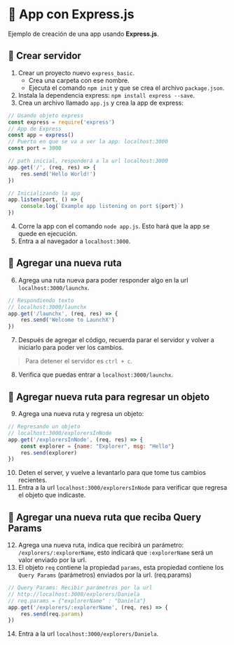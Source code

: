 # 🌟 App con Express.js

Ejemplo de creación de una app usando **Express.js**.

## 🔵 Crear servidor

1. Crear un proyecto nuevo `express_basic`.
    * Crea una carpeta con ese nombre.
    * Ejecuta el comando `npm init` y que se crea el archivo `package.json`.
2. Instala la dependencia express: `npm install express --save`.
3. Crea un archivo llamado `app.js` y crea la app de express:
```js
// Usando objeto express
const express = require('express')
// App de Express
const app = express()
// Puerto en que se va a ver la app: localhost:3000
const port = 3000

// path inicial, responderá a la url localhost:3000
app.get('/', (req, res) => {
    res.send('Hello World!')
})

// Inicializando la app
app.listen(port, () => {
    console.log(`Example app listening on port ${port}`)
})
```
4. Corre la app con el comando `node app.js`. Esto hará que la app se quede en ejecución.
5. Entra a al navegador a `localhost:3000`.

## 🔵 Agregar una nueva ruta

6. Agrega una ruta nueva para poder responder algo en la url `localhost:3000/launchx`.
```js
// Respondiendo texto
// localhost:3000/launchx
app.get('/launchx', (req, res) => {
    res.send('Welcome to LaunchX')
})
```
7. Después de agregar el código, recuerda parar el servidor y volver a iniciarlo para poder ver los cambios.
> Para detener el servidor es `ctrl + c`.
8. Verifica que puedas entrar a `localhost:3000/launchx`.

## 🔵 Agregar nueva ruta para regresar un objeto

9. Agrega una nueva ruta y regresa un objeto:
```js
// Regresando un objeto
// localhost:3000/explorersInNode
app.get('/explorersInNode', (req, res) => {
    const explorer = {name: "Explorer", msg: "Hello"}
    res.send(explorer)
})
```
10. Deten el server, y vuelve a levantarlo para que tome tus cambios recientes.
11. Entra a la url `localhost:3000/explorersInNode` para verificar que regresa el objeto que indicaste.

## 🔵 Agregar una nueva ruta que reciba Query Params

12. Agrega una nueva ruta, indica que recibirá un parámetro: `/explorers/:explorerName`, esto indicará que `:explorerName` será un valor enviado por la url.
13. El objeto `req` contiene la propiedad `params`, esta propiedad contiene los `Query Params` (parámetros) enviados por la url. (req.params)
```js
// Query Params: Recibir parámetros por la url
// http://localhost:3000/explorers/Daniela
// req.params = {"explorerName" : "Daniela"}
app.get('/explorers/:explorerName', (req, res) => {
    res.send(req.params)
})
```
14.  Entra a la url `localhost:3000/explorers/Daniela`.